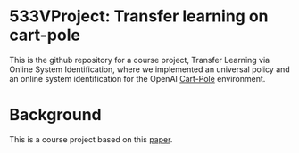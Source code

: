 # 533VProject: Transfer learning on cart-pole
This is the github repository for a course project, Transfer Learning via Online System Identification, where we implemented an universal policy and an online system identification for the OpenAI [Cart-Pole](https://gym.openai.com/envs/CartPole-v0/) environment.

# Background

This is a course project based on this [paper](https://arxiv.org/abs/1702.02453).

